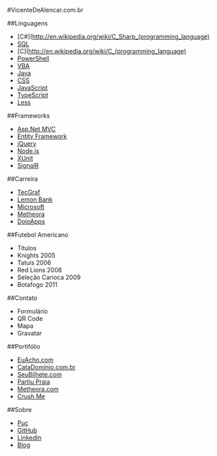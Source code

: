 #VicenteDeAlencar.com.br

##Linguagens
- [C#](http://en.wikipedia.org/wiki/C_Sharp_(programming_language)
- [SQL](http://en.wikipedia.org/wiki/SQL)
- [C](http://en.wikipedia.org/wiki/C_(programming_language)
- [PowerShell](http://en.wikipedia.org/wiki/Windows_PowerShell)
- [VBA](http://en.wikipedia.org/wiki/Visual_Basic_for_Applications)
- [Java](http://java.com/pt_BR/)
- [CSS](http://en.wikipedia.org/wiki/Cascading_Style_Sheets)
- [JavaScript](http://en.wikipedia.org/wiki/JavaScript)
- [TypeScript](http://www.typescriptlang.org/)
- [Less](http://lesscss.org/)

##Frameworks
- [Asp.Net MVC](http://www.asp.net/mvc)
- [Entity Framework](http://entityframework.codeplex.com/)
- [jQuery](http://JQuery.com)
- [Node.js](http://nodejs.org/)
- [XUnit](http://xunit.codeplex.com/)
- [SignalR](http://signalr.net/)

##Carreira
- [TecGraf](http://www.tecgraf.puc-rio.br/)
- [Lemon Bank](http://www.lemonbank.com.br/)
- [Microsoft](http://microsoft.com)
- [Metheora](http://www.metheora.com)
- [DojoApps](http://dojoapps.com.br)

##Futebol Americano
- Títulos
- Knights 2005
- Tatuís 2006
- Red Lions 2008
- Seleção Carioca 2009
- Botafogo 2011

##Contato
- Formulário
- QR Code
- Mapa
- Gravatar

##Portifólio
- [EuAcho.com](http://www.euacho.com)
- [CataDomínio.com.br](http://catadominio.com.br)
- [SeuBilhete.com](http://www.seubilhete.com)
- [Partiu Praia](https://itunes.apple.com/br/app/partiupraia/id511217370?ls=1&mt=8)
- [Metheora.com](http://www.metheora.com)
- [Crush Me](https://apps.facebook.com/crushmeapp/)

##Sobre
- [Puc](http://www.puc-rio.br)
- [GitHub](http://github.com/vicentedealencar)
- [LinkedIn](http://br.linkedin.com/pub/vicente-de-alencar/24/932/495)
- [Blog](http://vicentedealencar.com.br/blog)